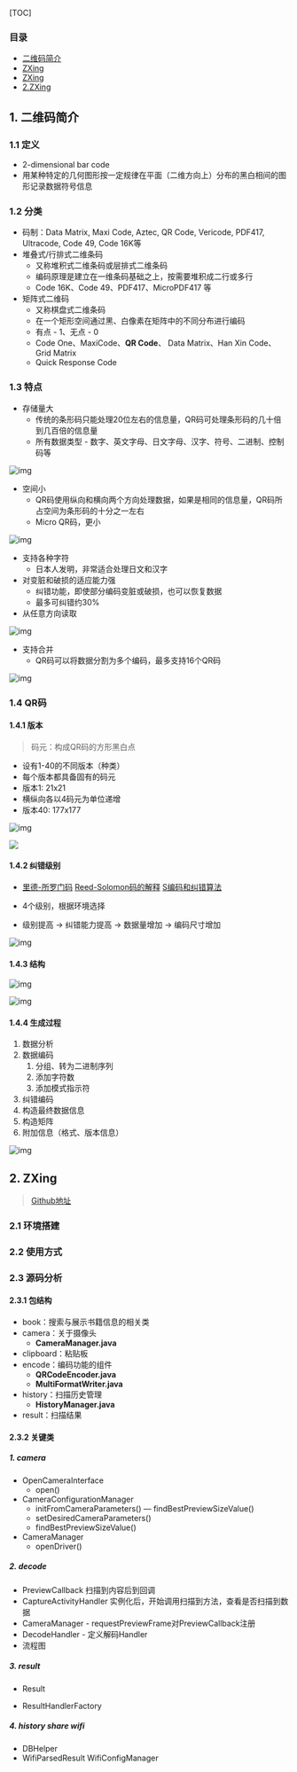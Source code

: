 [TOC]

### 目录

* [二维码简介](#1)
* [ZXing](#2.-zxing)
* [ZXing](#2)
* [2.ZXing](#2.1)








## 1. 二维码简介

### 1.1 定义
- 2-dimensional bar code
- 用某种特定的几何图形按一定规律在平面（二维方向上）分布的黑白相间的图形记录数据符号信息

### 1.2 分类
- 码制：Data Matrix, Maxi Code, Aztec, QR Code, Vericode, PDF417, Ultracode, Code 49, Code 16K等
- 堆叠式/行排式二维条码
    - 又称堆积式二维条码或层排式二维条码
    - 编码原理是建立在一维条码基础之上，按需要堆积成二行或多行
    - Code 16K、Code 49、PDF417、MicroPDF417 等
- 矩阵式二维码
    - 又称棋盘式二维条码
    - 在一个矩形空间通过黑、白像素在矩阵中的不同分布进行编码
    - 有点 - 1、无点 - 0
    - Code One、MaxiCode、**QR Code**、 Data Matrix、Han Xin Code、Grid Matrix
    - Quick Response Code

### 1.3 特点
- 存储量大
    - 传统的条形码只能处理20位左右的信息量，QR码可处理条形码的几十倍到几百倍的信息量
    - 所有数据类型 - 数字、英文字母、日文字母、汉字、符号、二进制、控制码等

![img](http://7xravb.com1.z0.glb.clouddn.com/1.jpeg)

- 空间小
    - QR码使用纵向和横向两个方向处理数据，如果是相同的信息量，QR码所占空间为条形码的十分之一左右
    - Micro QR码，更小

![img](http://7xravb.com1.z0.glb.clouddn.com/2.jpeg)

- 支持各种字符
  - 日本人发明，非常适合处理日文和汉字
- 对变脏和破损的适应能力强
  - 纠错功能，即使部分编码变脏或破损，也可以恢复数据
  - 最多可纠错约30%
- 从任意方向读取

![img](http://7xravb.com1.z0.glb.clouddn.com/3.jpeg)

- 支持合并
  - QR码可以将数据分割为多个编码，最多支持16个QR码

![img](http://7xravb.com1.z0.glb.clouddn.com/4.jpeg)

### 1.4 QR码

#### 1.4.1 版本

> 码元：构成QR码的方形黑白点

- 设有1-40的不同版本（种类）
- 每个版本都具备固有的码元
- 版本1: 21x21
- 横纵向各以4码元为单位递增
- 版本40: 177x177

![img](http://7xravb.com1.z0.glb.clouddn.com/5.jpeg)

![](http://7xravb.com1.z0.glb.clouddn.com/5.1.png)



#### 1.4.2 纠错级别

- [里德-所罗门码](https://zh.wikipedia.org/wiki/%E9%87%8C%E5%BE%B7-%E6%89%80%E7%BD%97%E9%97%A8%E7%A0%81)  [Reed-Solomon码的解释](https://www.felix021.com/blog/read.php?2116) [S编码和纠错算法](http://read.pudn.com/downloads210/ebook/986946/RS/RS%E7%BC%96%E7%A0%81%E5%92%8C%E7%BA%A0%E9%94%99%E7%AE%97%E6%B3%95.pdf)


- 4个级别，根据环境选择
- 级别提高 -> 纠错能力提高 -> 数据量增加 -> 编码尺寸增加

![img](http://7xravb.com1.z0.glb.clouddn.com/6.jpeg)

#### 1.4.3 结构

![img](http://7xravb.com1.z0.glb.clouddn.com/7.jpeg)

![img](http://7xravb.com1.z0.glb.clouddn.com/8.jpeg)

#### 1.4.4 生成过程

1. 数据分析
2. 数据编码
   1. 分组、转为二进制序列
   2. 添加字符数
   3. 添加模式指示符
3. 纠错编码
4. 构造最终数据信息
5. 构造矩阵
6. 附加信息（格式、版本信息）

![img](http://7xravb.com1.z0.glb.clouddn.com/9.jpeg)



## 2. ZXing

> [Github地址](https://github.com/zxing/zxing)

### 2.1 环境搭建

### 2.2 使用方式

### 2.3 源码分析

#### 2.3.1 包结构

- book：搜索与展示书籍信息的相关类
- camera：关于摄像头
  - **CameraManager.java**
- clipboard：粘贴板
- encode：编码功能的组件 
  - **QRCodeEncoder.java** 
  - **MultiFormatWriter.java**
- history：扫描历史管理
  - **HistoryManager.java**
- result：扫描结果

#### 2.3.2 关键类

##### 1. camera

- OpenCameraInterface
  - open()
- CameraConfigurationManager
  - initFromCameraParameters()  — findBestPreviewSizeValue()
  - setDesiredCameraParameters()
  - findBestPreviewSizeValue()
- CameraManager
  - openDriver()

##### 2. decode

- PreviewCallback  扫描到内容后到回调
- CaptureActivityHandler  实例化后，开始调用扫描到方法，查看是否扫描到数据
- CameraManager  - requestPreviewFrame对PreviewCallback注册
- DecodeHandler - 定义解码Handler
- 流程图

##### 3. result

- Result


- ResultHandlerFactory

##### 4. history share wifi

- DBHelper
- WifiParsedResult WifiConfigManager